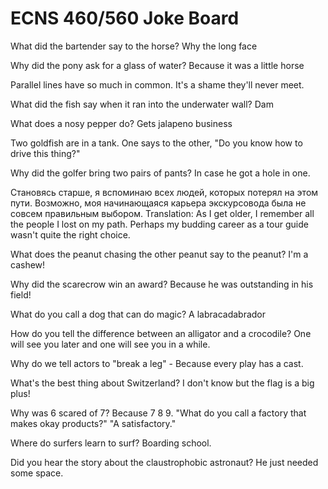 # ECNS 460/560 Joke Board

What did the bartender say to the horse? Why the long face

Why did the pony ask for a glass of water? Because it was a little horse 

Parallel lines have so much in common. It's a shame they'll never meet.

What did the fish say when it ran into the underwater wall? Dam

What does a nosy pepper do? Gets jalapeno business

Two goldfish are in a tank. One says to the other, "Do you know how to drive this thing?"

Why did the golfer bring two pairs of pants? In case he got a hole in one.

Становясь старше, я вспоминаю всех людей, которых потерял на этом пути. Возможно, моя начинающаяся карьера экскурсовода была не совсем правильным выбором. 
Translation: 
As I get older, I remember all the people I lost on my path. Perhaps my budding career as a tour guide wasn't quite the right choice.

What does the peanut chasing the other peanut say to the peanut? I'm a cashew!

Why did the scarecrow win an award? Because he was outstanding in his field!

What do you call a dog that can do magic? A labracadabrador

How do you tell the difference between an alligator and a crocodile? One will see you later and one will see you in a while.

Why do we tell actors to "break a leg" - Because every play has a cast. 

What's the best thing about Switzerland? I don't know but the flag is a big plus!

Why was 6 scared of 7? Because 7 8 9.
"What do you call a factory that makes okay products?" "A satisfactory."

Where do surfers learn to surf? Boarding school.

Did you hear the story about the claustrophobic astronaut? He just needed some space.
